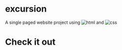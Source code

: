 # excursion
A single paged website project using ![html](https://fontawesome.com/v5/cheatsheet/free/brands#use) and ![css](https://fontawesome.com/v4/icon/css3)
# Check it out 
